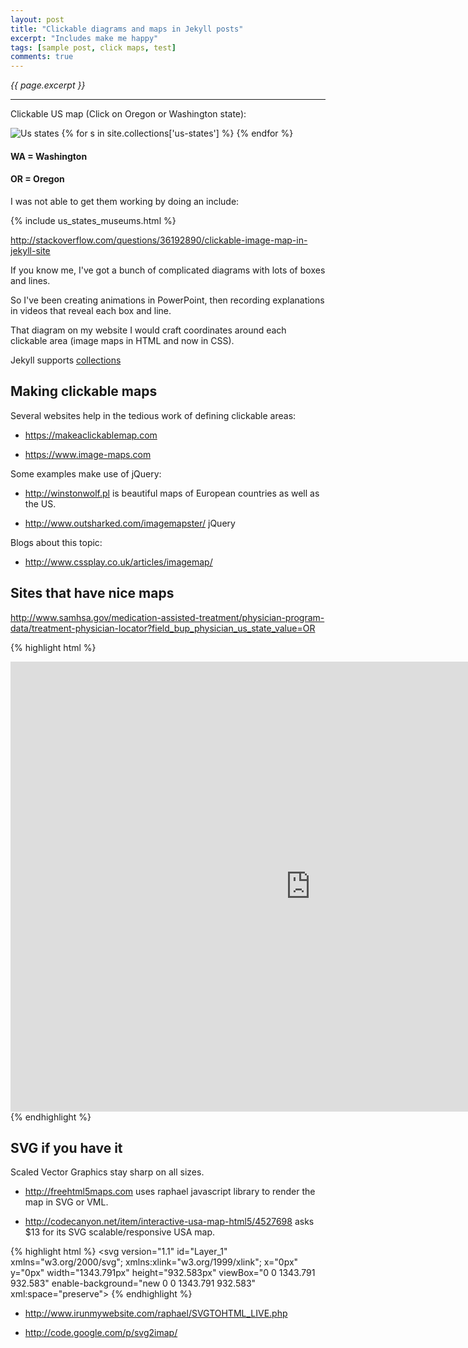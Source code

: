 ```yaml
---
layout: post
title: "Clickable diagrams and maps in Jekyll posts"
excerpt: "Includes make me happy"
tags: [sample post, click maps, test]
comments: true
---
```

<i>{{ page.excerpt }}</i>
<hr />

Clickable US map (Click on Oregon or Washington state):

<img src="https://cloud.githubusercontent.com/assets/300046/14015545/77b35900-f17f-11e5-83b7-f931da813eb2.gif" alt="Us states" usemap="#us-states" />
<map name="us-states">
{% for s in site.collections['us-states'] %}
    <area shape="poly" coords="{{ s.coord }}" 
          href="{{ s.href }}" 
          alt="{{ s.alt }}" title="{{ s.title }}" >
{% endfor %}
</map>
<!-- Thanks to David Jacquel for http://stackoverflow.com/questions/36192890/clickable-image-map-in-jekyll-site -->

<a name="WA"></a>

#### WA = Washington

<a name="OR"></a>

#### OR = Oregon

I was not able to get them working by doing an include:


   &#123;% include us_states_museums.html %}


http://stackoverflow.com/questions/36192890/clickable-image-map-in-jekyll-site


If you know me, I've got a bunch of complicated diagrams with lots of boxes and lines.

So I've been creating animations in PowerPoint, then recording explanations in videos 
that reveal each box and line.

That diagram on my website I would craft coordinates around each clickable area
(image maps in HTML and now in CSS).

Jekyll supports 
<a target="_blank" href="https://jekyllrb.com/docs/collections/">collections</a>


## Making clickable maps
Several websites help in the tedious work of defining clickable areas:

   * https://makeaclickablemap.com

   * https://www.image-maps.com

Some examples make use of jQuery:

   * http://winstonwolf.pl
     is beautiful maps of European countries as well as the US.

   * http://www.outsharked.com/imagemapster/
     jQuery

Blogs about this topic:

   * http://www.cssplay.co.uk/articles/imagemap/

## Sites that have nice maps

http://www.samhsa.gov/medication-assisted-treatment/physician-program-data/treatment-physician-locator?field_bup_physician_us_state_value=OR

{% highlight html %}
<iframe src="https://www.makeaclickablemap.com/map.php?dd079c4716f558afc7fca114027f699f7c2c005f" frameborder="0" scrolling="no" height="720" width="960"></iframe>
{% endhighlight %}


## SVG if you have it

Scaled Vector Graphics stay sharp on all sizes.

* http://freehtml5maps.com
uses raphael javascript library to render the map in SVG or VML.

* http://codecanyon.net/item/interactive-usa-map-html5/4527698
asks $13 for its SVG scalable/responsive USA map.

{% highlight html %}
<svg version="1.1" id="Layer_1" xmlns="w3.org/2000/svg"; xmlns:xlink="w3.org/1999/xlink"; x="0px" y="0px" width="1343.791px" height="932.583px" viewBox="0 0 1343.791 932.583" enable-background="new 0 0 1343.791 932.583" xml:space="preserve"> <g id="Panama"> <path fill="#FDF9D1" stroke="#918E8F" d="..."/> </g> </svg> 
{% endhighlight %}

* http://www.irunmywebsite.com/raphael/SVGTOHTML_LIVE.php

* http://code.google.com/p/svg2imap/

